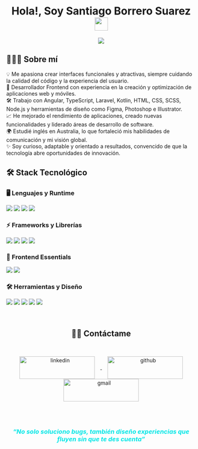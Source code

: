 
<h1 align="center"><b>Hola!, Soy Santiago Borrero Suarez </b><img src="https://media.giphy.com/media/hvRJCLFzcasrR4ia7z/giphy.gif" width="35"></h1>
<p align="center">
  <a href="https://github.com/SantiagoBoS">
    <img src="https://readme-typing-svg.herokuapp.com?font=Time+New+Roman&color=%2300e6e6&size=25&center=true&vCenter=true&width=600&height=100&lines=Ingeniero+de+Sistemas;Desarrollador+de+Software;Frontend+Developer" />
  </a>
</p>


<h2><b>👨🏻‍💻 Sobre mí </b></h2>
💡 Me apasiona crear interfaces funcionales y atractivas, siempre cuidando la calidad del código y la experiencia del usuario.<br>
🚀 Desarrollador Frontend con experiencia en la creación y optimización de aplicaciones web y móviles.<br>
🛠️ Trabajo con Angular, TypeScript, Laravel, Kotlin, HTML, CSS, SCSS, Node.js y herramientas de diseño como Figma, Photoshop e Illustrator.<br>
📈 He mejorado el rendimiento de aplicaciones, creado nuevas funcionalidades y liderado áreas de desarrollo de software.<br>
🌍 Estudié inglés en Australia, lo que fortaleció mis habilidades de comunicación y mi visión global.<br>
✨ Soy curioso, adaptable y orientado a resultados, convencido de que la tecnología abre oportunidades de innovación.<br>

<h2><b>🛠 Stack Tecnológico </b></h2>
  <h3>🖥️ Lenguajes y Runtime</h3>
  <p>
    <img src="https://img.shields.io/badge/TypeScript-3178C6?style=for-the-badge&logo=typescript&logoColor=white" />
    <img src="https://img.shields.io/badge/JavaScript-F7DF1E?style=for-the-badge&logo=javascript&logoColor=black" />
    <img src="https://img.shields.io/badge/Kotlin-7F52FF?style=for-the-badge&logo=kotlin&logoColor=white" />
    <img src="https://img.shields.io/badge/Node.js-43853D?style=for-the-badge&logo=node.js&logoColor=white" />
  </p>
  
  <h3>⚡ Frameworks y Librerías</h3>
  <p>
    <img src="https://img.shields.io/badge/Angular-DD0031?style=for-the-badge&logo=angular&logoColor=white"/>
    <img src="https://img.shields.io/badge/Laravel-FF2D20?style=for-the-badge&logo=laravel&logoColor=white" />
    <img src="https://img.shields.io/badge/Bootstrap-7952B3?style=for-the-badge&logo=bootstrap&logoColor=white" />
    <img src="https://img.shields.io/badge/SCSS-CC6699?style=for-the-badge&logo=sass&logoColor=white" />
  </p>
  
  <h3>🎨 Frontend Essentials</h3>
  <p>
    <img src="https://img.shields.io/badge/HTML5-E34F26?style=for-the-badge&logo=html5&logoColor=white" />
    <img src="https://img.shields.io/badge/CSS-1572B6?style=for-the-badge&logo=css3&logoColor=white" />
  </p>
  
  <h3>🛠️ Herramientas y Diseño</h3>
  <p>
    <img src="https://img.shields.io/badge/Git-F05032?style=for-the-badge&logo=git&logoColor=white" />
    <img src="https://img.shields.io/badge/GitHub-181717?style=for-the-badge&logo=github&logoColor=white" />
    <img src="https://img.shields.io/badge/Figma-F24E1E?style=for-the-badge&logo=figma&logoColor=white" />
    <img src="https://img.shields.io/badge/Photoshop-31A8FF?style=for-the-badge&logo=adobe-photoshop&logoColor=white" />
    <img src="https://img.shields.io/badge/Illustrator-FF9A00?style=for-the-badge&logo=adobe-illustrator&logoColor=white" />
  </p>

</br>
<h2 align="center"><b>🤝🏻 Contáctame</b></h2>
</br>
<p align="center">
  <a href="https://www.linkedin.com/in/santiagoborrerosuarez/" target="_blank">
    <img align="center" src="https://img.shields.io/badge/linkedin-%231DA1F2.svg?style=for-the-badge&logo=linkedin&logoColor=white"
      alt="linkedin" width="200" height="60" hspace="15"/>
  </a>
  <a href="https://github.com/SantiagoBoS" target="_blank">
    <img align="center"
      src="https://img.shields.io/badge/github-%2300acee.svg?color=181717&style=for-the-badge&logo=github&logoColor=white"
      alt="github" width="200" height="60" hspace="15"/>
  </a>
  <a href="mailto:sborrerosuarez@gmail.com" target="_blank">
    <img align="center"
      src="https://img.shields.io/badge/gmail-EA4335.svg?style=for-the-badge&logo=gmail&logoColor=white"
      alt="gmail" width="200" height="60" hspace="15"/>
  </a>
</p>

</br>
<h1></h1>
<h3 align="center" style="color:#00e6e6; font-style:italic;">
  “No solo soluciono bugs, también diseño experiencias que fluyen sin que te des cuenta”
</h3>
<h1></h1>
</br>
